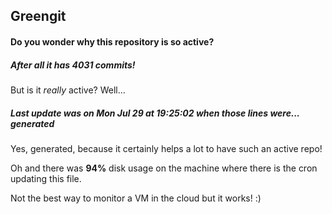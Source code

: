 ## Greengit

#### Do you wonder why this repository is so active?

##### After all it has 4031 commits!

But is it *really* active? Well...

##### Last update was on Mon Jul 29 at 19:25:02 when those lines were... generated

Yes, generated, because it certainly helps a lot to have such an active repo!

Oh and there was **94%** disk usage on the machine
where there is the cron updating this file.

Not the best way to monitor a VM in the cloud but it works! :)
